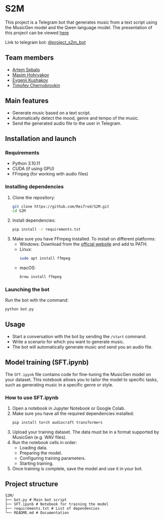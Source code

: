 # S2M
This project is a Telegram bot that generates music from a text script using the MusicGen model and the Qwen language model. The presentation of this project can be viewed [here](https://docs.google.com/presentation/d/1I49EQbilwWPcnc3723yLJTPR3WqFVosJ8ViBYPTXq-0/edit)

Link to telegram bot: [@project_s2m_bot](https://t.me/project_s2m_bot)

## Team members

- [Artem Sebalo](https://github.com/artemcd)
- [Maxim Hohryakov](https://github.com/standal0n3max)
- [Evgenii Kushakov](https://github.com/Reifrod)
- [Timofey Chernobrovkin](https://github.com/LesostepnoyGnom)

## Main features

- Generate music based on a text script.
- Automatically detect the mood, genre and tempo of the music.
- Send the generated audio file to the user in Telegram.

## Installation and launch

### Requirements

- Python 3.10.11
- CUDA (if using GPU)
- FFmpeg (for working with audio files)

### Installing dependencies

1. Clone the repository:
   ```bash
   git clone https://github.com/Reifrod/S2M.git
   cd S2M
   ```
2. Install dependencies:
   ```bash
   pip install -r requirements.txt
   ```
3. Make sure you have FFmpeg installed. To install on different platforms:
   - Windows: Download from the [official website](https://ffmpeg.org/download.html) and add to PATH.
   - Linux:
     ```bash
     sudo apt install ffmpeg
     ```
   - macOS:
     ```bash
     brew install ffmpeg
     ```

### Launching the bot

Run the bot with the command:

```bash
python bot.py
```

## Usage

- Start a conversation with the bot by sending the `/start` command.
- Write a scenario for which you want to generate music.
- The bot will automatically generate music and send you an audio file.

## Model training (SFT.ipynb)

The `SFT.ipynb` file contains code for fine-tuning the MusicGen model on your dataset. This notebook allows you to tailor the model to specific tasks, such as generating music in a specific genre or style.

### How to use SFT.ipynb

1. Open a notebook in Jupyter Notebook or Google Colab.
2. Make sure you have all the required dependencies installed:
   ```bash
   pip install torch audiocraft transformers
   ```
3. Upload your training dataset. The data must be in a format supported by MusicGen (e.g. WAV files).
4. Run the notebook cells in order:
   - Loading data.
   - Preparing the model.
   - Configuring training parameters.
   - Starting training.
5. Once training is complete, save the model and use it in your bot.

## Project structure
```
S2M/
├── bot.py # Main bot script
├── SFT.ipynb # Notebook for training the model
├── requirements.txt # List of dependencies
└── README.md # Documentation
```
